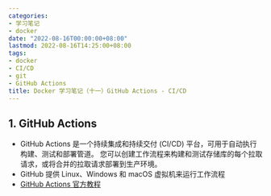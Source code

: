 ```yaml
---
categories:
- 学习笔记
- docker
date: "2022-08-16T00:00:00+08:00"
lastmod: 2022-08-16T14:25:00+08:00
tags:
- docker
- CI/CD
- git
- GitHub Actions
title: Docker 学习笔记（十一）GitHub Actions - CI/CD
---
```


## 1. GitHub Actions

- GitHub Actions 是一个持续集成和持续交付 (CI/CD) 平台，可用于自动执行构建、测试和部署管道。 您可以创建工作流程来构建和测试存储库的每个拉取请求，或将合并的拉取请求部署到生产环境。
- GitHub 提供 Linux、Windows 和 macOS 虚拟机来运行工作流程
- [GitHub Actions 官方教程](https://docs.github.com/cn/actions)

